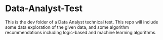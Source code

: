 # Data-Analyst-Test

This is the dev folder of a Data Analyst technical test. This repo will include some data exploration of the given data, and some algorithm recommendations including logic-based and machine learning algorithms. 
